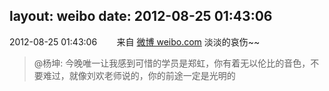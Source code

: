 layout: weibo
date: 2012-08-25 01:43:06
---
2012-08-25 01:43:06  &nbsp;&nbsp;&nbsp;&nbsp;&nbsp;&nbsp; 来自 <a href="http://weibo.com/" rel="nofollow">微博 weibo.com</a>
淡淡的哀伤~~
>  @杨坤: 今晚唯一让我感到可惜的学员是郑虹，你有着无以伦比的音色，不要难过，就像刘欢老师说的，你的前途一定是光明的 ​​​

